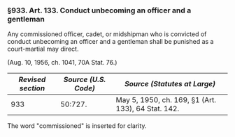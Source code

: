 ### §933. Art. 133. Conduct unbecoming an officer and a gentleman ###

Any commissioned officer, cadet, or midshipman who is convicted of conduct unbecoming an officer and a gentleman shall be punished as a court-martial may direct.

(Aug. 10, 1956, ch. 1041, 70A Stat. 76.)

|*Revised section*|*Source (U.S. Code)*|           *Source (Statutes at Large)*           |
|-----------------|--------------------|--------------------------------------------------|
|       933       |      50:727.       |May 5, 1950, ch. 169, §1 (Art. 133), 64 Stat. 142.|

The word "commissioned" is inserted for clarity.
